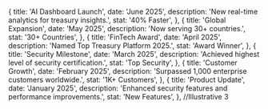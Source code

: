 {
                title: 'AI Dashboard Launch',
                date: 'June 2025',
                description: 'New real-time analytics for treasury insights.',
                stat: '40% Faster',
              },
              {
                title: 'Global Expansion',
                date: 'May 2025',
                description: 'Now serving 30+ countries.',
                stat: '30+ Countries',
              },
              {
                title: 'FinTech Award',
                date: 'April 2025',
                description: 'Named Top Treasury Platform 2025.',
                stat: 'Award Winner',
              },
              {
                title: 'Security Milestone',
                date: 'March 2025',
                description: 'Achieved highest level of security certification.',
                stat: 'Top Security',
              },
              {
                title: 'Customer Growth',
                date: 'February 2025',
                description: 'Surpassed 1,000 enterprise customers worldwide.',
                stat: '1K+ Customers',
              },
              {
                title: 'Product Update',
                date: 'January 2025',
                description: 'Enhanced security features and performance improvements.',
                stat: 'New Features',
              },                       //Illustrative 3 
              